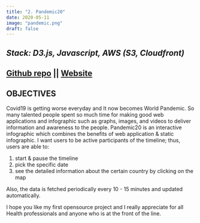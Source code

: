 ```yaml
---
title: "2. Pandemic20"
date: 2020-05-11
image: "pandemic.png"
draft: false
---
```

*Stack: D3.js, Javascript, AWS (S3, Cloudfront)*
---
[Github repo](https://github.com/stacello19/Covid19-D3) ||
[Website](https://s3.amazonaws.com/covid20.today/index.html)
---
OBJECTIVES
---
Covid19 is getting worse everyday and It now becomes World Pandemic. So many talented people spent so much time for making good web applications and infographic such as graphs, images, and videos to deliver information and awareness to the people. Pandemic20 is an interactive infographic which combines the benefits of web application & static infographic. I want users to be active participants of the timeline; thus, users are able to:

1. start & pause the timeline
2. pick the specific date
3. see the detailed information about the certain country by clicking on the map

Also, the data is fetched periodically every 10 - 15 minutes and updated automatically.

I hope you like my first opensource project and I really appreciate for all Health professionals and anyone who is at the front of the line.

